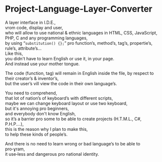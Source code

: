 # Project-Language-Layer-Converter
A layer interface in I.D.E.,  
vrom code, display and user,  
who will allow to use national &amp; ethnic languages in HTML, CSS, JavaScript, PHP, C and any programming languages,  
by using “`substitution() {};`” pro function’s, method’s, tag’s, propertie’s, rule’s, attribute’s…  
Like this,  
you didn't have to learn English or use it, in your page.  
And instead use your mother tongue.

The code (function, tag) will remain in English inside the file,
by respect to their creator’s & inventor’s,  
but the user’s vill view the code in their own language’s.

You need to comprehend,  
that lot of nation’s of keyboard’s with different scripts,  
maybe we can change keyboard layout or use two keyboard,  
but it's annoying pro beginners,  
and everybody don't know English,  
so it’s a barrier pro some to be able to create projects (H.T.M.L., C#, P.H.P.…),  
this is the reason why I plan to make this,  
to help these kinds of people’s.

And there is no need to learn wrong or bad language’s to be able to pro‑ɣram,  
it use‑less and dangerous pro national identity.
